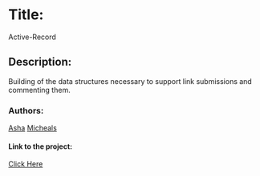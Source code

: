 # Title:
Active-Record

## Description:
Building of the data structures necessary to support link submissions and commenting them.

### Authors:
[Asha](https://github.com/Ashah15)
[Micheals](https://github.com/MarvellousUbani)

#### Link to the project:
[Click Here](https://www.theodinproject.com/courses/ruby-on-rails/lessons/building-with-active-record-ruby-on-rails)
